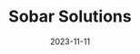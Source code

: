 ---
# Leave the homepage title empty to use the site title
title: Sobar Solutions
date: 2023-11-11
type: landing

sections:
  - block: hero
    content:
      title: |
        Sober Solutions in Data Engineering and AI
      image:
        filename: welcome.png
      text: |
        <br>
        
        London-based Sobar Solutions is a community of scientists and AI engineers. We organised while working together as AI researchers at a major banking institution. We consult businesses, NGOs and science groups, offering efficient and scalable Data Science and AI solutions. 
# We are: [Dr Artur Sokolovsky](https://www.linkedin.com/in/sokolokki/) & [Dr Philipp Bartel](https://www.linkedin.com/in/philipp-bartel-86531660/).
  
  - block: collection
    content:
      title: Our Offer
      subtitle:
      text:
      count: 5
      filters:
        author: ''
        category: ''
        exclude_featured: false
        publication_type: ''
        tag: ''
      offset: 0
      order: desc
      page_type: offer
    design:
      view: showcase
      columns: '1'
  
  - block: markdown
    content:
      title:
      subtitle: ''
      text:
    design:
      columns: '1'
      background:
        image: 
          filename: coders.jpg
          filters:
            brightness: 1
          parallax: false
          position: center
          size: cover
          text_color_light: true
      spacing:
        padding: ['20px', '0', '20px', '0']
      css_class: fullscreen
  
  - block: markdown
    content:
      title:
      subtitle:
      text: |
        {{% cta cta_link="./people/" cta_text="Meet the team →" %}}
    design:
      columns: '1'
---